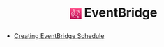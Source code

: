 # <p align="center"><img align="center" src="/source/images/logos/eventbridge_logo.PNG" width=5% height=5%> **EventBridge**</p>
- [Creating EventBridge Schedule](/source/how_to/eventbridge/create_eventbridge.md)
